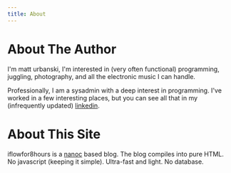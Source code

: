 ```yaml
---
title: About
---
```


# About The Author

I'm matt urbanski, I'm interested in (very often functional) programming, juggling, photography, and all the electronic music I can handle. 

Professionally, I am a sysadmin with a deep interest in programming. I've worked in a few interesting places, but you can see all that in my (infrequently updated) [linkedin](http://www.linkedin.com/pub/matthew-urbanski/5/449/332).

# About This Site

iflowfor8hours is a [nanoc](http://nanoc.stoneship.org) based blog.
The blog compiles into pure HTML. No javascript (keeping it simple). Ultra-fast and light. No database. 


